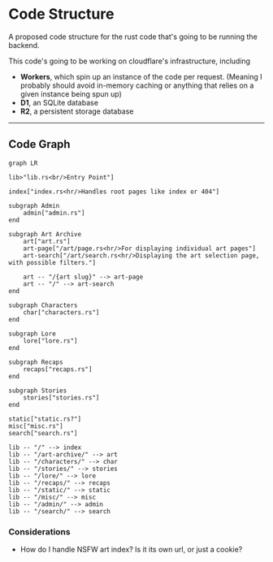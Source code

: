 # Code Structure

A proposed code structure for the rust code that's going to be running the backend.

This code's going to be working on cloudflare's infrastructure, including

- **Workers**, which spin up an instance of the code per request. (Meaning I probably should avoid in-memory caching or anything that relies on a given instance being spun up)
- **D1**, an SQLite database
- **R2**, a persistent storage database

----

## Code Graph

```mermaid
graph LR

lib>"lib.rs<br/>Entry Point"]

index["index.rs<hr/>Handles root pages like index or 404"]

subgraph Admin
    admin["admin.rs"]
end

subgraph Art Archive
    art["art.rs"]
    art-page["/art/page.rs<hr/>For displaying individual art pages"]
    art-search["/art/search.rs<hr/>Displaying the art selection page, with possible filters."]

    art -- "/{art slug}" --> art-page
    art -- "/" --> art-search
end

subgraph Characters
    char["characters.rs"]
end

subgraph Lore
    lore["lore.rs"]
end

subgraph Recaps
    recaps["recaps.rs"]
end

subgraph Stories
    stories["stories.rs"]
end

static["static.rs?"]
misc["misc.rs"]
search["search.rs"]

lib -- "/" --> index
lib -- "/art-archive/" --> art
lib -- "/characters/" --> char
lib -- "/stories/" --> stories
lib -- "/lore/" --> lore
lib -- "/recaps/" --> recaps
lib -- "/static/" --> static
lib -- "/misc/" --> misc
lib -- "/admin/" --> admin
lib -- "/search/" --> search

```

### Considerations

- How do I handle NSFW art index? Is it its own url, or just a cookie?
